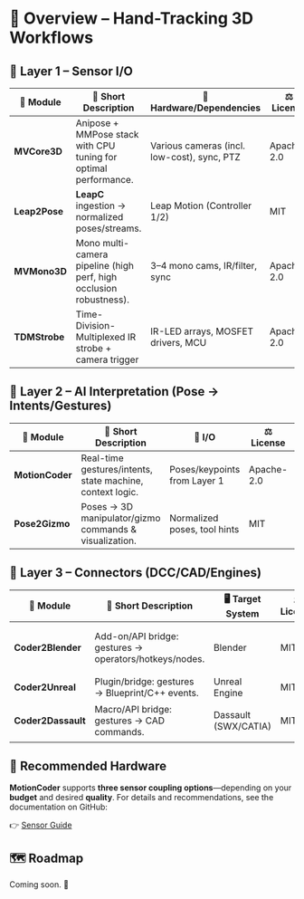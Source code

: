 # 🔭 Overview – Hand-Tracking 3D Workflows

## 🎥 Layer 1 – Sensor I/O

| 🧩 **Module**       | 📝 **Short Description**                                          | 🔌 **Hardware/Dependencies**               | ⚖️ **License** | ⚠️ **Notes**                             | 🚦 **Status**            | 🔗 **Link**                                                                |
| ------------------- | ------------------------------------------------------------------ | ------------------------------------------- | -------------- | ----------------------------------------- | ------------------------- | -------------------------------------------------------------------------- |
| **MVCore3D**        | Anipose + MMPose stack with CPU tuning for optimal performance.    | Various cameras (incl. low-cost), sync, PTZ | Apache-2.0     | —                                         | 🟡 Planned                | [MVCore3D](https://github.com/xtanai/mvcore3d)   |
| **Leap2Pose**       | **LeapC** ingestion → normalized poses/streams.                    | Leap Motion (Controller 1/2)                | MIT            | —                                         | 🟢 Active                 | [Leap2Pose](https://github.com/xtanai/leap2pose) |
| **MVMono3D**        | Mono multi-camera pipeline (high perf, high occlusion robustness). | 3–4 mono cams, IR/filter, sync              | Apache-2.0     | —                                         | 🟠 Targeted for next year | [MVMono3D](https://github.com/xtanai/mvmono3d)   |
| **TDMStrobe**       | Time-Division-Multiplexed IR strobe + camera trigger               | IR-LED arrays, MOSFET drivers, MCU          | Apache-2.0     | Designed for **MVCore3D** & **MVMono3D**  | 🟡 Planned                | [TDMStrobe](https://github.com/xtanai/tdmstrobe)   |

## 🧠 Layer 2 – AI Interpretation (Pose → Intents/Gestures)

| 🧩 **Module**        | 📝 **Short Description**                                 | 🔁 **I/O**                  | ⚖️ **License** | ⚠️ **Notes** | 🚦 **Status**  | 🔗 **Link**                                                                   |
| -------------------- | --------------------------------------------------------- | ---------------------------- | -------------- | ------------ | -------------- | ------------------------------------------------------------------------------ |
| **MotionCoder**      | Real-time gestures/intents, state machine, context logic. | Poses/keypoints from Layer 1 | Apache-2.0     | —            | 🟡 In progress | [MotionCoder](https://github.com/xtanai/motioncoder) |
| **Pose2Gizmo**       | Poses → 3D manipulator/gizmo commands & visualization.    | Normalized poses, tool hints | MIT            | —            | 🟡 Planned     | [Pose2Gizmo](https://github.com/xtanai/pose2gizmo)   |

## 🔗 Layer 3 – Connectors (DCC/CAD/Engines)

| 🧩 **Module**           | 📝 **Short Description**                               | 🖥️ **Target System** | ⚖️ **License** | ⚠️ **Notes** | 🚦 **Status**                 | 🔗 **Link**                                                                         |
| ------------------------ | ------------------------------------------------------ | --------------------- | -------------- | ------------ | ----------------------------- | ------------------------------------------------------------------------------------ |
| **Coder2Blender**        | Add-on/API bridge: gestures → operators/hotkeys/nodes. | Blender               | MIT            | —            | 🟡 Research (API exploration) | [Coder2Blender](https://github.com/xtanai/coder2blender)   |
| **Coder2Unreal**         | Plugin/bridge: gestures → Blueprint/C++ events.        | Unreal Engine         | MIT            | —            | 🟡 Planned                    | [Coder2Unreal](https://github.com/xtanai/coder2unreal)     |
| **Coder2Dassault**       | Macro/API bridge: gestures → CAD commands.             | Dassault (SWX/CATIA)  | MIT            | —            | 🟠 Targeted for next year     | [Coder2Dassault](https://github.com/xtanai/coder2dassault) |

## 🎥 Recommended Hardware

**MotionCoder** supports **three sensor coupling options**—depending on your **budget** and desired **quality**.
For details and recommendations, see the documentation on GitHub:

👉 [Sensor Guide](https://github.com/xtanai/sensor-guide)


## 🗺️ Roadmap

Coming soon. 🚀
